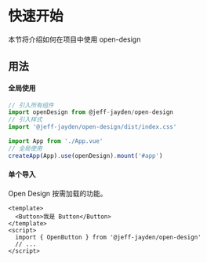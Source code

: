 # 快速开始

本节将介绍如何在项目中使用 open-design

## 用法

#### 全局使用

```` javascript
// 引入所有组件
import openDesign from @jeff-jayden/open-design
// 引入样式
import '@jeff-jayden/open-design/dist/index.css'

import App from './App.vue'
// 全局使用
createApp(App).use(openDesign).mount('#app')
````


#### 单个导入

Open Design 按需加载的功能。

```` vue
<template>
  <Button>我是 Button</Button>
</template>
<script>
  import { OpenButton } from '@jeff-jayden/open-design'
  // ...
</script>
````
